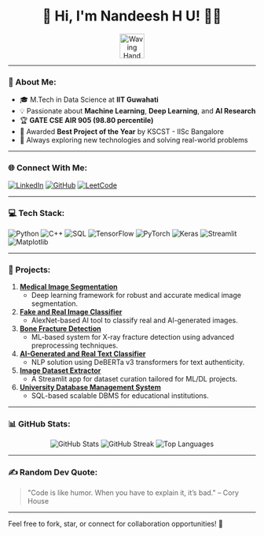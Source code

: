 <div align="center">
  <h1>👋 Hi, I'm Nandeesh H U! 👨‍💻</h1>
  <img src="https://user-images.githubusercontent.com/81815585/120889573-90bcb280-c5d6-11eb-95ab-68c45a5b6edb.gif" alt="Waving Hand" width="50">
</div>

---

### 🌟 About Me:
- 🎓 M.Tech in Data Science at **IIT Guwahati**  
- 💡 Passionate about **Machine Learning**, **Deep Learning**, and **AI Research**  
- 🏆 **GATE CSE AIR 905 (98.80 percentile)**  
- 🏅 Awarded **Best Project of the Year** by KSCST - IISc Bangalore  
- 🚀 Always exploring new technologies and solving real-world problems  

---

### 🌐 Connect With Me:
<p align="left">
  <a href="https://www.linkedin.com/in/nandeeshhu/" target="_blank"><img src="https://img.shields.io/badge/-LinkedIn-blue?style=for-the-badge&logo=linkedin" alt="LinkedIn"></a>
  <a href="https://github.com/nandeeshhu" target="_blank"><img src="https://img.shields.io/badge/-GitHub-gray?style=for-the-badge&logo=github" alt="GitHub"></a>
  <a href="https://leetcode.com/u/since2k/" target="_blank"><img src="https://img.shields.io/badge/-LeetCode-yellow?style=for-the-badge&logo=leetcode" alt="LeetCode"></a>
</p>

---

### 💻 Tech Stack:
<p align="left">
  <img src="https://img.shields.io/badge/-Python-blue?style=for-the-badge&logo=python" alt="Python">
  <img src="https://img.shields.io/badge/-C++-orange?style=for-the-badge&logo=cplusplus" alt="C++">
  <img src="https://img.shields.io/badge/-SQL-lightgray?style=for-the-badge&logo=sqlite" alt="SQL">
  <img src="https://img.shields.io/badge/-TensorFlow-orange?style=for-the-badge&logo=tensorflow" alt="TensorFlow">
  <img src="https://img.shields.io/badge/-PyTorch-red?style=for-the-badge&logo=pytorch" alt="PyTorch">
  <img src="https://img.shields.io/badge/-Keras-darkred?style=for-the-badge&logo=keras" alt="Keras">
  <img src="https://img.shields.io/badge/-Streamlit-brightgreen?style=for-the-badge&logo=streamlit" alt="Streamlit">
  <img src="https://img.shields.io/badge/-Matplotlib-teal?style=for-the-badge&logo=plotly" alt="Matplotlib">
</p>

---

### 🚀 Projects:
1. **[Medical Image Segmentation](https://github.com/nandeeshhu/Medical_Image_Segmentation)**  
   - Deep learning framework for robust and accurate medical image segmentation.  
2. **[Fake and Real Image Classifier](https://github.com/nandeeshhu/AI_FAKE_IMAGE_CLASSIFIER)**  
   - AlexNet-based AI tool to classify real and AI-generated images.  
3. **[Bone Fracture Detection](https://github.com/nandeeshhu/Bone-Freacture-Detection-using-Machine-Learning)**  
   - ML-based system for X-ray fracture detection using advanced preprocessing techniques.  
4. **[AI-Generated and Real Text Classifier](https://github.com/nandeeshhu/Fake_Real_Text_Classifier)**  
   - NLP solution using DeBERTa v3 transformers for text authenticity.  
5. **[Image Dataset Extractor](https://github.com/nandeeshhu/IMAGE_DATASET_EXTRACTOR)**  
   - A Streamlit app for dataset curation tailored for ML/DL projects.  
6. **[University Database Management System](https://github.com/nandeeshhu/UniDBMS)**  
   - SQL-based scalable DBMS for educational institutions.

---

### 📊 GitHub Stats:
<p align="center">
  <img src="https://github-readme-stats.vercel.app/api?username=nandeeshhu&show_icons=true&theme=radical" alt="GitHub Stats">
  <img src="https://github-readme-streak-stats.herokuapp.com/?user=nandeeshhu&theme=radical" alt="GitHub Streak">
  <img src="https://github-readme-stats.vercel.app/api/top-langs/?username=nandeeshhu&layout=compact&theme=radical" alt="Top Languages">
</p>

---

### ✍️ Random Dev Quote:
> "Code is like humor. When you have to explain it, it’s bad." – Cory House

---

Feel free to fork, star, or connect for collaboration opportunities! 🚀
